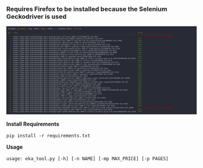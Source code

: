 <h3>Requires Firefox to be installed because the Selenium Geckodriver is used</h3>

![Preview Screenshot](./preview.png "Preview")

**Install Requirements**<br>
```
pip install -r requirements.txt
```
**Usage**<br>
```
usage: eka_tool.py [-h] [-n NAME] [-mp MAX_PRICE] [-p PAGES]
```

